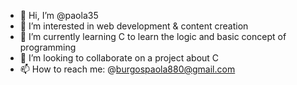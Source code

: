 - 👋 Hi, I’m @paola35
- 👀 I’m interested in web development & content creation
- 🌱 I’m currently learning C to learn the logic and basic concept of programming 
- 💞️ I’m looking to collaborate on a project about C
- 📫 How to reach me: @burgospaola880@gmail.com

<!---
paola35/paola35 is a ✨ special ✨ repository because its `README.md` (this file) appears on your GitHub profile.
You can click the Preview link to take a look at your changes.
--->
